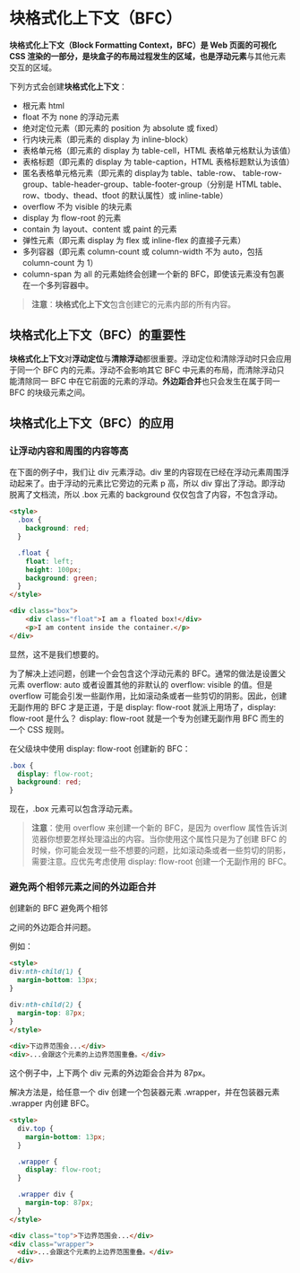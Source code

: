 # 块格式化上下文（BFC）

**块格式化上下文（Block Formatting Context，BFC）**是 Web 页面的可视化 CSS 渲染的一部分，是块盒子的布局过程发生的区域，也是**浮动元素**与其他元素交互的区域。

下列方式会创建**块格式化上下文**：
* 根元素 html
* float 不为 none 的浮动元素
* 绝对定位元素（即元素的 position 为 absolute 或 fixed）
* 行内块元素（即元素的 display 为 inline-block）
* 表格单元格（即元素的 display 为 table-cell，HTML 表格单元格默认为该值）
* 表格标题（即元素的 display 为 table-caption，HTML 表格标题默认为该值）
* 匿名表格单元格元素（即元素的 display为 table、table-row、 table-row-group、table-header-group、table-footer-group（分别是 HTML table、row、tbody、thead、tfoot 的默认属性）或 inline-table）
* overflow 不为 visible 的块元素
* display 为 flow-root 的元素
* contain 为 layout、content 或 paint 的元素
* 弹性元素（即元素 display 为 flex 或 inline-flex 的直接子元素）
* 多列容器（即元素 column-count 或 column-width 不为 auto，包括 column-count 为 1）
* column-span 为 all 的元素始终会创建一个新的 BFC，即使该元素没有包裹在一个多列容器中。

> **注意**：**块格式化上下文**包含创建它的元素内部的所有内容。

## 块格式化上下文（BFC）的重要性

**块格式化上下文**对**浮动定位**与**清除浮动**都很重要。浮动定位和清除浮动时只会应用于同一个 BFC 内的元素。浮动不会影响其它 BFC 中元素的布局，而清除浮动只能清除同一 BFC 中在它前面的元素的浮动。**外边距合并**也只会发生在属于同一 BFC 的块级元素之间。

## 块格式化上下文（BFC）的应用

### 让浮动内容和周围的内容等高

在下面的例子中，我们让 div 元素浮动。div 里的内容现在已经在浮动元素周围浮动起来了。由于浮动的元素比它旁边的元素 p 高，所以 div 穿出了浮动。即浮动脱离了文档流，所以 .box 元素的 background 仅仅包含了内容，不包含浮动。
```html
<style>
  .box {
    background: red;
  }

  .float {
    float: left;
    height: 100px;
    background: green;
  }
</style>

<div class="box">
    <div class="float">I am a floated box!</div>
    <p>I am content inside the container.</p>
</div>
```
显然，这不是我们想要的。

为了解决上述问题，创建一个会包含这个浮动元素的 BFC。通常的做法是设置父元素 overflow: auto 或者设置其他的非默认的 overflow: visible 的值。但是 overflow 可能会引发一些副作用，比如滚动条或者一些剪切的阴影。因此，创建无副作用的 BFC 才是正道，于是 display: flow-root 就派上用场了，display: flow-root
 是什么？ display: flow-root 就是一个专为创建无副作用 BFC 而生的一个 CSS 规则。
 
在父级块中使用 display: flow-root 创建新的 BFC：
```css
.box {
  display: flow-root;
  background: red;
}
```
现在，.box 元素可以包含浮动元素。

> **注意**：使用 overflow 来创建一个新的 BFC，是因为 overflow 属性告诉浏览器你想要怎样处理溢出的内容。当你使用这个属性只是为了创建 BFC 的时候，你可能会发现一些不想要的问题，比如滚动条或者一些剪切的阴影，需要注意。应优先考虑使用 display: flow-root 创建一个无副作用的 BFC。

### 避免两个相邻元素之间的外边距合并

创建新的 BFC 避免两个相邻 <div> 之间的外边距合并问题。

例如：
```html
<style>
div:nth-child(1) {
  margin-bottom: 13px;
}

div:nth-child(2) {
  margin-top: 87px;
}
</style>
 
<div>下边界范围会...</div>
<div>...会跟这个元素的上边界范围重叠。</div>
```
这个例子中，上下两个 div 元素的外边距会合并为 87px。

解决方法是，给任意一个 div 创建一个包装器元素 .wrapper，并在包装器元素 .wrapper 内创建 BFC。
```html
<style>
  div.top {
    margin-bottom: 13px;
  }

  .wrapper {
    display: flow-root;
  }

  .wrapper div {
    margin-top: 87px;
  }
</style>

<div class="top">下边界范围会...</div>
<div class="wrapper">
  <div>...会跟这个元素的上边界范围重叠。</div>
</div>
```
